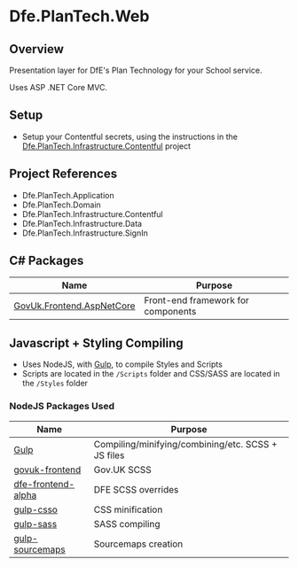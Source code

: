 # Dfe.PlanTech.Web

## Overview

Presentation layer for DfE's Plan Technology for your School service.

Uses ASP .NET Core MVC.

## Setup

- Setup your Contentful secrets, using the instructions in the [Dfe.PlanTech.Infrastructure.Contentful](../Dfe.PlanTech.Infrastructure.Contentful/README.md) project

## Project References

- Dfe.PlanTech.Application
- Dfe.PlanTech.Domain
- Dfe.PlanTech.Infrastructure.Contentful
- Dfe.PlanTech.Infrastructure.Data
- Dfe.PlanTech.Infrastructure.SignIn

## C# Packages

| Name                                                                                  | Purpose                            |
| ------------------------------------------------------------------------------------- | ---------------------------------- |
| [GovUk.Frontend.AspNetCore](https://github.com/DFE-Digital/govuk-frontend-aspnetcore) | Front-end framework for components |

## Javascript + Styling Compiling

- Uses NodeJS, with [Gulp](https://gulpjs.com/), to compile Styles and Scripts
- Scripts are located in the `/Scripts` folder and CSS/SASS are located in the `/Styles` folder

### NodeJS Packages Used

| Name                                                                   | Purpose                                            |
| ---------------------------------------------------------------------- | -------------------------------------------------- |
| [Gulp](https://gulpjs.com/)                                            | Compiling/minifying/combining/etc. SCSS + JS files |
| [govuk-frontend](https://www.npmjs.com/package/govuk-frontend)         | Gov.UK SCSS                                        |
| [dfe-frontend-alpha](https://www.npmjs.com/package/dfe-frontend-alpha) | DFE SCSS overrides                                 |
| [gulp-csso](https://www.npmjs.com/package/gulp-csso)                   | CSS minification                                   |
| [gulp-sass](https://www.npmjs.com/package/gulp-sass)                   | SASS compiling                                     |
| [gulp-sourcemaps](https://www.npmjs.com/package/gulp-sourcemaps)       | Sourcemaps creation                                |
